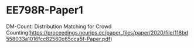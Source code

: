 # EE798R-Paper1
DM-Count: Distribution Matching for Crowd Counting(https://proceedings.neurips.cc/paper_files/paper/2020/file/118bd558033a1016fcc82560c65cca5f-Paper.pdf)

